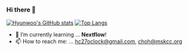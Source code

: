 ### Hi there 👋

[![Hyunwoo's GitHub stats](https://github-readme-stats.vercel.app/api?username=hc27oclock&show_icons=true&count_private=true&theme=gruvbox)](https://github.com/hc27oclock/github-readme-stats)
[![Top Langs](https://github-readme-stats.vercel.app/api/top-langs/?username=hc27oclock&theme=gruvbox)](https://github.com/hc27oclock/github-readme-stats)

- 🌱 I’m currently learning ...
  **Nextflow**!
- 📫 How to reach me: ...
  hc27oclock@gmail.com, choh@mskcc.org

<!--
**hc27oclock/hc27oclock** is a ✨ _special_ ✨ repository because its `README.md` (this file) appears on your GitHub profile.

Here are some ideas to get you started:

- 🔭 I’m currently working on ...
- 👯 I’m looking to collaborate on ...
- 🤔 I’m looking for help with ...
- 💬 Ask me about ...
- 😄 Pronouns: ...
- ⚡ Fun fact: ...
-->
